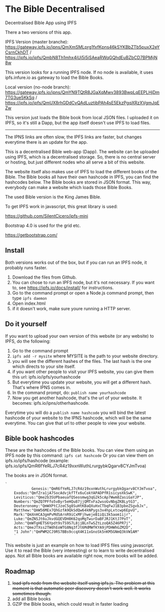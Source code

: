 # The Bible Decentralised
Decentralised Bible App using IPFS

There a two versions of this app. 

IPFS Version (master branche):
https://gateway.ipfs.io/ipns/QmXmSMLprg1fxfKpns46kSYKBbZTb5puxX2eYCsrnCkhDT / https://ipfs.io/ipfs/QmbN8Th1mhx4iUi5i5iSAeaRWqGQhdEuBZbCD7BPMijN8w 

This version looks for a running IPFS node. If no node is available, it uses ipfs.infure.io as gateway to load the Bible Books.

Local version (no-node branch): 
https://gateway.ipfs.io/ipns/QmYN9TQtR8JGaXqMwv3893BwpLqEEPLHjDm7TG3ue5KkSq / https://ipfs.io/ipfs/QmUX8rhGDdCvQAdLuztibPAh4sE5EkzPgqXRzXVgmJqEZw

This version just loads the Bible book from local JSON files. I uploaded it on IPFS, so it's still a Dapp, but the app itself doesn't use IPFS to load files. 

***

The IPNS links are often slow, the IPFS links are faster, but changes everytime there is an update for the app.

This is a decentralised Bible web-app (Dapp). The website can be uploaded using IPFS, which is a decentralised storage. So, there is no central server or hosting, but just different nodes who all serve a bit of this website. 

The website itself also makes use of IPFS to load the different books of the Bible. The Bible books all have their own hashcode in IPFS, you can find the hashcodes below. The Bible books are stored in JSON format. This way, everybody can make a website which loads those Bible Books. 

The used Bible version is the King James Bible. 

To get IPFS work in javascript, this great library is used:

https://github.com/SilentCicero/ipfs-mini

Bootstrap 4.0 is used for the grid etc.

https://getbootstrap.com/

## Install

Both versions works out of the box, but if you can run an IPFS node, it probably runs faster.

1. Download the files from Github.
2. You can chose to run an IPFS node, but it's not necessary. If you want to, see https://ipfs.io/docs/install/ for instructions.
3. Go to the command prompt or open a Node.js command prompt, then type `ipfs daemon`
4. Open index.html
5. if it doesn't work, make sure youre running a HTTP server.


## Do it yourself

If you want to upload your own version of this website (or any website) to IPFS, do the following:

1. Go to the command prompt
2. `ipfs add -r mysite` where MYSITE is the path to your website directory. 
3. you will see the different hashes of the files. The last hash is the one which directs to your site itself.
4. if you want other people to visit your IPFS website, you can give them this url: ipfs.io/ipfs/yourhashcode
5. But everytime you update your website, you will get a different hash. That's where IPNS comes in. 
6. In the command prompt, do: `publish name yourhashcode`
7. Now you get another hashcode, that's the url of your website. It becomes: ipfs.io/ipns/otherhashcode.

Everytime you will do a `publish name hashcode` you will bind the latest hashcode of your website to the IPNS hashcode, which will be the same everytime. You can give that url to other people to view your website.

## Bible book hashcodes

These are the hashcodes of the Bible books. You can view them using an IPFS node by this command: `ipfs cat hashcode`
Or you can view them on ipfs.io/ipfs/hashcode (example: ipfs.io/ipfs/QmR6fYeRLJ7cR4z19xxnWuthLrurgybkQgarv8CYJmTvoa)

The books are in JSON format.

    `
                Genesis:"QmR6fYeRLJ7cR4z19xxnWuthLrurgybkQgarv8CYJmTvoa",
		Exodus:"QmfZra1jA7SocAdvjkfTfx6uCokYAPADPfR1sicyoXkSwK",
		Leviticus:"Qme2b3SUPbaeuafQSeosmwg3qG2k5cAp7Wwm8ZasiGaYJP",
		Numbers:"QmZQ7PFfo5vByr5eHQu87jjQMTxFa2wsoGvNbgZKBLytG3",
		Deuteronomy:"QmWXPtCJzeC5g8SuHtKBaQXuHxCTbqFwJ1B3pbeZSgvbJx",
		Matthew:"QmW56MEx7QhGzfA9QkSdQw64kNPygs3x4hpLxtcwp6EpvU",
		Mark:"QmXnHCA3gmPvMdSArnR9iCxMFjhwejeB1iQi3k5aom1ijr",
		Luke:"QmZNSJt6uJkvdGQEVDH8K62qoMgTwurDaBFJRJ1KtJ7PoT",
		John:"QmWTgHETS6Ypdt9sTS9S7L8jjBLnTwSZtLzoQA5Z46PR7j",
		Acts:"QmeJTXss2TWdhEoWTG8Nq3fJt6MdMWfKYA9jPDHWhGZM2D",
		"1 John":"QmPWM2CJ9RS7BBs9ccqX4K11xGnoSk5nKM5GNmQ3kVW1AM"
		`

This website is just an example on how to load IPFS files using javascript. Use it to read the Bible (very interesting) or to learn to write decentralised apps. Not all Bible books are available right now, more books will be added. 

## Roadmap

1. ~~load ipfs node from the website itself using ipfs.js. The problem at this moment is that automatic peer discovery doesn't work well. It works sometimes though.~~
2. add all Bible books
3. GZIP the Bible books, which could result in faster loading

